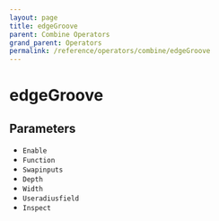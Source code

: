 ```yaml
---
layout: page
title: edgeGroove
parent: Combine Operators
grand_parent: Operators
permalink: /reference/operators/combine/edgeGroove
---
```


# edgeGroove

## Parameters

* `Enable`
* `Function`
* `Swapinputs`
* `Depth`
* `Width`
* `Useradiusfield`
* `Inspect`
